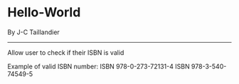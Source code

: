 # Hello-World

By J-C Taillandier
********************************************************

Allow user to check if their ISBN is valid

Example of valid ISBN number:
ISBN 978-0-273-72131-4
ISBN 978-3-540-74549-5
